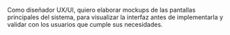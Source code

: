 Como diseñador UX/UI, quiero elaborar mockups de las pantallas principales del sistema, para visualizar la interfaz antes de implementarla y validar con los usuarios que cumple sus necesidades.